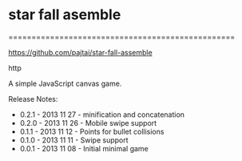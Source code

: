 # star fall asemble
=================================================

https://github.com/pajtai/star-fall-assemble

http

A simple JavaScript canvas game.

Release Notes:

* 0.2.1 - 2013 11 27 - minification and concatenation
* 0.2.0 - 2013 11 26 - Mobile swipe support
* 0.1.1 - 2013 11 12 - Points for bullet collisions
* 0.1.0 - 2013 11 11 - Swipe support
* 0.0.1 - 2013 11 08 - Initial minimal game
